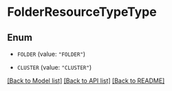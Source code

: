 # FolderResourceTypeType

## Enum

* `FOLDER` (value: `"FOLDER"`)

* `CLUSTER` (value: `"CLUSTER"`)


[[Back to Model list]](../README.md#documentation-for-models) [[Back to API list]](../README.md#documentation-for-api-endpoints) [[Back to README]](../README.md)


